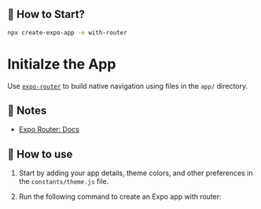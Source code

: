 
## 🚀 How to Start?

```sh
npx create-expo-app -e with-router
```

# Initialze the App

Use [`expo-router`](https://docs.expo.dev/router/introduction/) to build native navigation using files in the `app/` directory.


## 📝 Notes

- [Expo Router: Docs](https://docs.expo.dev/router/introduction/)


## 🚀 How to use

1. Start by adding your app details, theme colors, and other preferences in the `constants/theme.js` file.

2. Run the following command to create an Expo app with router:


##